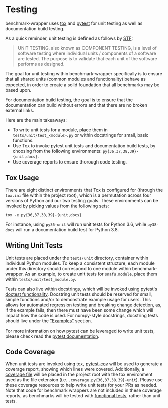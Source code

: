 # Testing

benchmark-wrapper uses [tox](https://pypi.org/project/tox/) and [pytest](https://docs.pytest.org/en/6.2.x/) for unit testing as well as documentation build testing.

As a quick reminder, unit testing is defined as follows by [STF](https://softwaretestingfundamentals.com/unit-testing/):

> UNIT TESTING, also known as COMPONENT TESTING,  is a level of software testing where individual units / components of a software are tested. The purpose is to validate that each unit of the software performs as designed.

The goal for unit testing within benchmark-wrapper specifically is to ensure that all shared units (common modules and functionality) behave as expected, in order to create a solid foundation that all benchmarks may be based upon.

For documentation build testing, the goal is to ensure that the documentation can build without errors and that there are no broken external links.

Here are the main takeaways:

* To write unit tests for a module, place them in ``tests/unit/test_<module>.py`` or within docstrings for small, basic functions.
* Use Tox to invoke pytest unit tests and documentation build tests, by choosing from the following environments: ``py{36,37,38,39}-{unit,docs}``.
* Use coverage reports to ensure thorough code testing.

## Tox Usage

There are eight distinct environments that Tox is configured for (through the ``tox.ini`` file within the project root), which is a permutation across four versions of Python and our two testing goals. These environments can be invoked by picking values from the following sets:

``tox -e py{36,37,38,39}-{unit,docs}``

For instance, using ``py36-unit`` will run unit tests for Python 3.6, while ``py38-docs`` will run a documentation build test for Python 3.8.


## Writing Unit Tests

Unit tests are placed under the ``tests/unit`` directory, container within individual Python modules. To keep a consistent structure, each module under this directory should correspond to one module within benchmark-wrapper. As an example, to create unit tests for ``snafu.module``, place them within ``tests/unit/test_module.py``.

Tests can also live within docstrings, which will be invoked using pytest's [doctest functionality](https://docs.pytest.org/en/6.2.x/doctest.html). Docstring unit tests should be reserved for small, simple functions and/or to demonstrate example usage for users. This allows for automated regression testing and breaking change detection, as, if the example fails, then there must have been some change which will impact how the code is used. For numpy-style docstrings, docstring tests should live under the ["Examples"](https://numpydoc.readthedocs.io/en/latest/format.html#examples) section.

For more information on how pytest can be leveraged to write unit tests, please check read the [pytest documentation](https://docs.pytest.org/en/6.2.x/example/index.html).

## Code Coverage

When unit tests are invoked using tox, [pytest-cov](https://pytest-cov.readthedocs.io/en/latest/readme.html) will be used to generate a coverage report, showing which lines were covered. Additionally, a [coverage file](https://coverage.readthedocs.io/en/coverage-5.5/) will be placed in the project root with the tox environment used as the file extension (i.e. ``.coverage.py{36,37,38,39}-unit``). Please use these coverage resources to help write unit tests for your PRs as needed. Note that code for benchmark wrappers are not included in these coverage reports, as benchmarks will be tested with [functional tests](https://softwaretestingfundamentals.com/functional-testing/), rather than unit tests.
